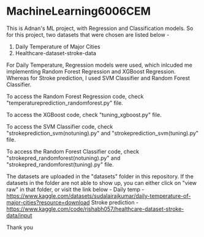 # MachineLearning6006CEM
This is Adnan's ML project, with Regression and Classification models. 
So for this project, two datasets that were chosen are listed below - 
1) Daily Temperature of Major Cities
2) Healthcare-dataset-stroke-data

For Daily Temperature, Regression models were used, which inlcuded me implementing Random Forest Regression and XGBoost Regression. Whereas for Stroke prediction, I used SVM Classifier and Random Forest Classifier. 

To access the Random Forest Regression code, check "temperatureprediction_randomforest.py" file.

To access the XGBoost code, check "tuning_xgboost.py" file.

To access the SVM Classifier code, check "strokeprediction_svm(notuning).py" and "strokeprediction_svm(tuning).py" file.

To access the Random Forest Classifier code, check "strokepred_randomforest(notuning).py" and "strokepred_randomforest(tuning).py" file.


The datasets are uploaded in the "datasets" folder in this repository. If the datasets in the folder are not able to show up, you can either click on "view raw" in that folder, or visit the link below -
Daily temp - https://www.kaggle.com/datasets/sudalairajkumar/daily-temperature-of-major-cities?resource=download 
Stroke prediction - https://www.kaggle.com/code/rishabh057/healthcare-dataset-stroke-data/input 

Thank you
